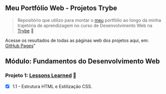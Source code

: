 ## Meu Portfólio Web - Projetos Trybe
>Repositório que utilizo para montar o [meu](https://www.linkedin.com/in/l%C3%A9ia-ribeirot/) portfólio ao longo da minha trajetória de aprendizagem no curso de Desenvolvimento Web na [Trybe](https://www.betrybe.com/) :rocket:

Acesse os resultados de todas as páginas web dos projetos aqui, em:
[GitHub Pages](https://leiaribeirot.github.io)"

## Módulo: Fundamentos do Desenvolvimento Web
### Projeto 1: [Lessons Learned](https://github.com/leiaribeirot/leiaribeirot.github.io/tree/main/projetos/1-pr-01-lessons-learned-html-e-css) :rocket:
- [x] 1.1 - Estrutura HTML e Estilização CSS.
